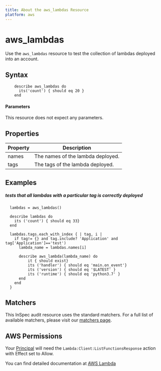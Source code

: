 ```yaml
---
title: About the aws_lambdas Resource
platform: aws
---
```


# aws\_lambdas

Use the `aws_lambdas` resource to test the collection of lambdas deployed into an account.

## Syntax
````
    describe aws_lambdas do
      its('count') { should eq 20 }
    end
````    
#### Parameters

This resource does not expect any parameters.


## Properties

|Property              | Description|
| ---                  | --- |
|names                 | The names of the lambda deployed. |
|tags                  | The tags of the lambda deployed.  |

## Examples


##### tests that all lambdas with a particular tag is correctly deployed
````
  lambdas = aws_lambdas() 

  describe lambdas do
    its ('count') { should eq 33}    
  end

  lambdas.tags.each_with_index { | tag, i |    
    if tag!= {} and tag.include? 'Application' and tag['Application']=='test')
      lambda_name = lambdas.names[i]
      
      describe aws_lambda(lambda_name) do
          it { should exist}    
          its ('handler') { should eq 'main.on_event'}
          its ('version') { should eq '$LATEST' }
          its ('runtime') { should eq 'python3.7' }
      end
    end
  }

````

## Matchers

This InSpec audit resource uses the standard matchers.  For a full list of available matchers, please visit our [matchers page](https://www.inspec.io/docs/reference/matchers/).


## AWS Permissions

Your [Principal](https://docs.aws.amazon.com/IAM/latest/UserGuide/intro-structure.html#intro-structure-principal) will need the `Lambda:Client:ListFunctionsResponse` action with Effect set to Allow.

You can find detailed documentation at [AWS Lambda](https://docs.aws.amazon.com/lambda/latest/dg/lambda-api-permissions-ref.html)

